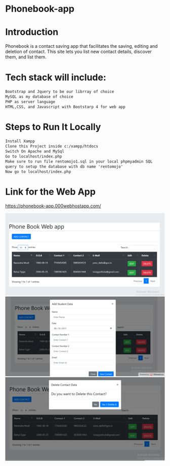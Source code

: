 # Phonebook-app

# Introduction

Phonebook is a contact saving app that facilitates the saving, editing and deletion of contact. This site lets you list new  contact details, discover them, and list them.


# Tech stack will include:

    Bootstrap and Jquery to be our librray of choice
    MySQL as my database of choice
    PHP as server language
    HTML,CSS, and Javascript with Bootstarp 4 for web app
    
 # Steps to Run It Locally

    Install Xampp
    Clone this Project inside c:/xampp/htdocs
    Switch On Apache and MySql
    Go to localhost/index.php
    Make sure to run file rentomojo1.sql in your local phpmyadmin SQL query to setup the database with db name 'rentomojo'
    Now go to localhost/index.php


# Link for the Web App

https://phonebook-app.000webhostapp.com/

<img src="images/home.png" height="50%" width="100%">
<br>
<img src="images/add.png" height="50%" width="100%">
<br>
<img src="images/delete.png" height="50%" width="100%">
